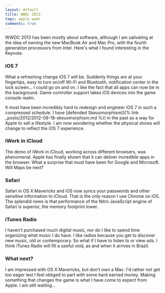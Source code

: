 ```yaml
---
layout: default
title: WWDC 2013
tags: apple wwdc
comments: true
---
```


WWDC 2013 has been mostly about software, although I am salivating at the idea of owning the new MacBook Air and Mac Pro, with the fourth generation processors from Intel. Here's what I found interesting in the Keynote.

### iOS 7

What a refreshing change iOS 7 will be. Suddenly things are at your fingertips, easy to turn on/off Wi-Fi and Bluetooth, notification center in the lock screen... I could go on and on. I like the fact that all apps can now be in the background. Game controller support takes iOS devices into the game console realm.

It must have been incredibly hard to redesign and engineer iOS 7 in such a compressed schedule. I have [defended Skeuomorphism]({% link _posts/2012/2012-09-18-skeuomorphism.md %}) in the past as a way for Apple to sell a lifestyle. I am now wondering whether the physical stores will change to reflect the iOS 7 experience.

### iWork in iCloud

The demo of iWork in iCloud, working across different browsers, was phenomenal. Apple has finally shown that it can deliver incredible apps in the browser. What a surprise that must have been for Google and Microsoft. Will Maps be next?

### Safari

Safari in OS X Mavericks and iOS now syncs your passwords and other sensitive information to iCloud. That is the only reason I use Chrome on iOS. The splendid news is that performance of the Nitro JavaScript engine of Safari is superior, the memory footprint lower.

### iTunes Radio

I haven't purchased much digital music, nor do I like to spend time organizing what music I do have. I like radios because you get to discover new music, old or contemporary. So what if I have to listen to or view ads. I think iTunes Radio will fill a useful void, as and when it arrives in Brazil.

### What next?

I am impressed with OS X Mavericks, but don't own a Mac. I'd rather not get too eager lest I feel obliged to part with some hard earned money. Making something that changes the game is what I have come to expect from Apple. I am still waiting...
